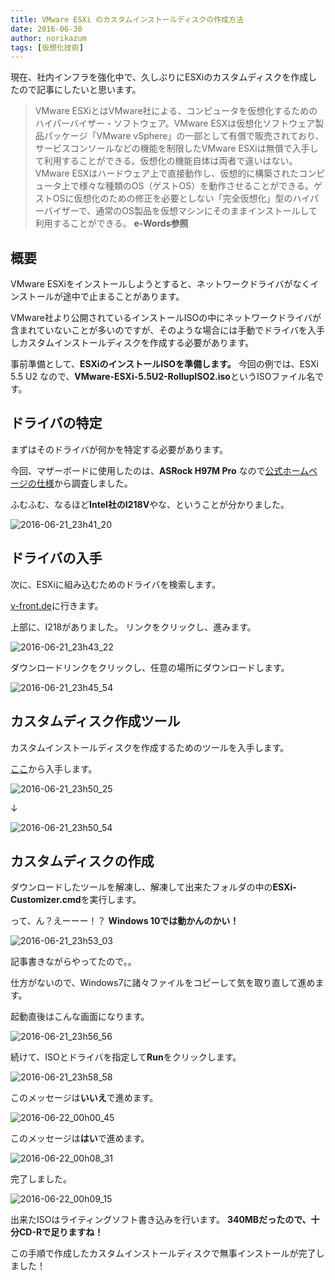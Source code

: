 ```yaml
---
title: VMware ESXi のカスタムインストールディスクの作成方法
date: 2016-06-30
author: norikazum
tags: [仮想化技術]
---
```


現在、社内インフラを強化中で、久しぶりにESXiのカスタムディスクを作成したので記事にしたいと思います。

>VMware ESXiとはVMware社による、コンピュータを仮想化するためのハイパーバイザー・ソフトウェア。VMware ESXは仮想化ソフトウェア製品パッケージ「VMware vSphere」の一部として有償で販売されており、サービスコンソールなどの機能を制限したVMware ESXiは無償で入手して利用することができる。仮想化の機能自体は両者で違いはない。
VMware ESXはハードウェア上で直接動作し、仮想的に構築されたコンピュータ上で様々な種類のOS（ゲストOS）を動作させることができる。ゲストOSに仮想化のための修正を必要としない「完全仮想化」型のハイパーバイザーで、通常のOS製品を仮想マシンにそのままインストールして利用することができる。
**e-Words参照**


## 概要
VMware ESXiをインストールしようとすると、ネットワークドライバがなくインストールが途中で止まることがあります。

VMware社より公開されているインストールISOの中にネットワークドライバが含まれていないことが多いのですが、そのような場合には手動でドライバを入手しカスタムインストールディスクを作成する必要があります。

事前準備として、**ESXiのインストールISOを準備します。**
今回の例では、ESXi 5.5 U2 なので、**VMware-ESXi-5.5U2-RollupISO2.iso**というISOファイル名です。

## ドライバの特定
まずはそのドライバが何かを特定する必要があります。

今回、マザーボードに使用したのは、**ASRock H97M Pro** なので[公式ホームページの仕様](http://www.asrock.com/mb/Intel/H97M%20Pro4/index.jp.asp?cat=Specifications)から調査しました。

ふむふむ、なるほど**Intel社のI218V**やな、ということが分かりました。

![2016-06-21_23h41_20](images/how-to-make-vmware-esxi-install-disc-1.png)

## ドライバの入手
次に、ESXiに組み込むためのドライバを検索します。

[v-front.de](https://vibsdepot.v-front.de/wiki/index.php/List_of_currently_available_ESXi_packages)に行きます。

上部に、I218がありました。
リンクをクリックし、進みます。

![2016-06-21_23h43_22](images/how-to-make-vmware-esxi-install-disc-2.png)

ダウンロードリンクをクリックし、任意の場所にダウンロードします。

![2016-06-21_23h45_54](images/how-to-make-vmware-esxi-install-disc-3.png)

## カスタムディスク作成ツール
カスタムインストールディスクを作成するためのツールを入手します。

[ここ](http://www.v-front.de/p/esxi-customizer.html)から入手します。

![2016-06-21_23h50_25](images/how-to-make-vmware-esxi-install-disc-4.png)

↓

![2016-06-21_23h50_54](images/how-to-make-vmware-esxi-install-disc-5.png)

## カスタムディスクの作成
ダウンロードしたツールを解凍し、解凍して出来たフォルダの中の**ESXi-Customizer.cmd**を実行します。

って、ん？えーーー！？
**Windows 10では動かんのかい！**

![2016-06-21_23h53_03](images/how-to-make-vmware-esxi-install-disc-6.png)

記事書きながらやってたので。。

仕方がないので、Windows7に諸々ファイルをコピーして気を取り直して進めます。

起動直後はこんな画面になります。

![2016-06-21_23h56_56](images/how-to-make-vmware-esxi-install-disc-7.png)

続けて、ISOとドライバを指定して**Run**をクリックします。

![2016-06-21_23h58_58](images/how-to-make-vmware-esxi-install-disc-8.png)

このメッセージは**いいえ**で進めます。

![2016-06-22_00h00_45](images/how-to-make-vmware-esxi-install-disc-9.png)

このメッセージは**はい**で進めます。

![2016-06-22_00h08_31](images/how-to-make-vmware-esxi-install-disc-10.png)

完了しました。

![2016-06-22_00h09_15](images/how-to-make-vmware-esxi-install-disc-11.png)

出来たISOはライティングソフト書き込みを行います。
**340MBだったので、十分CD-Rで足りますね！**

この手順で作成したカスタムインストールディスクで無事インストールが完了しました！